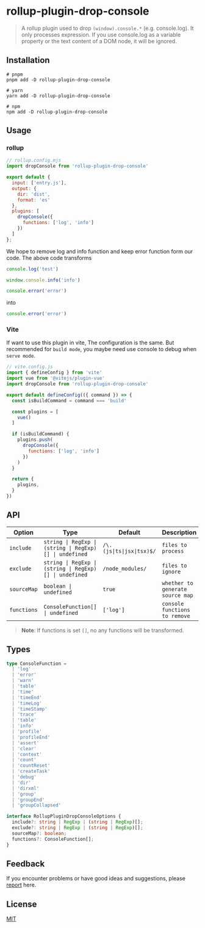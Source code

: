 # rollup-plugin-drop-console

> A rollup plugin used to drop `(window).console.*` (e.g. console.log). It only processes expression. If you use console.log as a variable property or the text content of a DOM node, it will be ignored.

## Installation

```shell
# pnpm
pnpm add -D rollup-plugin-drop-console

# yarn
yarn add -D rollup-plugin-drop-console

# npm
npm add -D rollup-plugin-drop-console
```

## Usage

### rollup

```js
// rollup.config.mjs
import dropConsole from 'rollup-plugin-drop-console'

export default {
  input: ['entry.js'],
  output: {
    dir: 'dist',
    format: 'es'
  },
  plugins: [
    dropConsole({
      functions: ['log', 'info']
    })
  ]
};
```

We hope to remove log and info function and keep error function form our code. The above code transforms

```js
console.log('test')

window.console.info('info')

console.error('error')
```

into 

```js
console.error('error')
```

### Vite

If want to use this plugin in vite, The configuration is the same. But recommended for `build mode`, you maybe need use console to debug when `serve mode`.

```js
// vite.config.js
import { defineConfig } from 'vite'
import vue from '@vitejs/plugin-vue'
import dropConsole from 'rollup-plugin-drop-console'

export default defineConfig(({ command }) => {
  const isBuildCommand = command === 'build'

  const plugins = [
    vue()
  ]

  if (isBuildCommand) {
    plugins.push(
      dropConsole({
        functions: ['log', 'info']
      })
    )
  }

  return {
    plugins,
  }
})
```

## API

| Option | Type | Default | Description |
| --- | --- | --- | --- |
| `include` | `string \| RegExp \| (string \| RegExp)[] \| undefined`  | `/\.(js\|ts\|jsx\|tsx)$/` | `files to process` |
| `exclude` | `string \| RegExp \| (string \| RegExp)[] \| undefined`  | `/node_modules/` | `files to ignore` |
| `sourceMap` | `boolean \| undefined`  | `true` | `whether to generate source map` |
| `functions` | `ConsoleFunction[] \| undefined`  | `['log']` | `console functions to remove` |

> **Note**: If functions is set `[]`, no any functions will be transformed.

## Types

```ts
type ConsoleFunction =
  | 'log'
  | 'error'
  | 'warn'
  | 'table'
  | 'time'
  | 'timeEnd'
  | 'timeLog'
  | 'timeStamp'
  | 'trace'
  | 'table'
  | 'info'
  | 'profile'
  | 'profileEnd'
  | 'assert'
  | 'clear'
  | 'context'
  | 'count'
  | 'countReset'
  | 'createTask'
  | 'debug'
  | 'dir'
  | 'dirxml'
  | 'group'
  | 'groupEnd'
  | 'groupCollapsed'

interface RollupPluginDropConsoleOptions {
  include?: string | RegExp | (string | RegExp)[];
  exclude?: string | RegExp | (string | RegExp)[];
  sourceMap?: boolean;
  functions?: ConsoleFunction[];
}
```

## Feedback

If you encounter problems or have good ideas and suggestions, please [report](https://github.com/chouchouji/rollup-plugin-drop-console/issues) here.

## License

[MIT](LICENSE)
